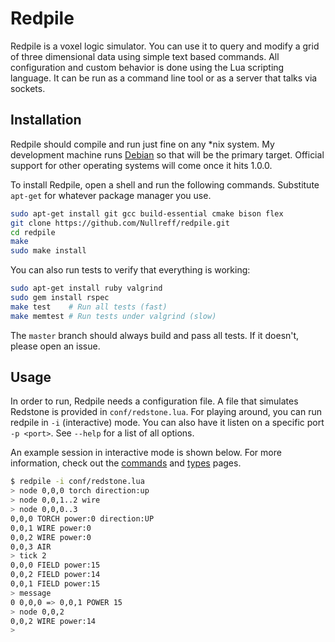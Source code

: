 Redpile
=======

Redpile is a voxel logic simulator.
You can use it to query and modify a grid of three dimensional data using simple text based commands.
All configuration and custom behavior is done using the Lua scripting language.
It can be run as a command line tool or as a server that talks via sockets.

Installation
------------

Redpile should compile and run just fine on any *nix system.
My development machine runs [Debian](https://www.debian.org/) so that will be the primary target.
Official support for other operating systems will come once it hits 1.0.0.

To install Redpile, open a shell and run the following commands.  Substitute `apt-get` for whatever package manager you use.

~~~bash
sudo apt-get install git gcc build-essential cmake bison flex
git clone https://github.com/Nullreff/redpile.git
cd redpile
make
sudo make install
~~~

You can also run tests to verify that everything is working:

~~~bash
sudo apt-get install ruby valgrind
sudo gem install rspec
make test    # Run all tests (fast)
make memtest # Run tests under valgrind (slow)
~~~

The `master` branch should always build and pass all tests.
If it doesn't, please open an issue.

Usage
-----

In order to run, Redpile needs a configuration file.
A file that simulates Redstone is provided in `conf/redstone.lua`.
For playing around, you can run redpile in `-i` (interactive) mode.
You can also have it listen on a specific port `-p <port>`.
See `--help` for a list of all options.

An example session in interactive mode is shown below.
For more information, check out the [commands](commands.md) and [types](types.md) pages.

~~~bash
$ redpile -i conf/redstone.lua 
> node 0,0,0 torch direction:up
> node 0,0,1..2 wire
> node 0,0,0..3
0,0,0 TORCH power:0 direction:UP
0,0,1 WIRE power:0
0,0,2 WIRE power:0
0,0,3 AIR
> tick 2
0,0,0 FIELD power:15
0,0,2 FIELD power:14
0,0,1 FIELD power:15
> message
0 0,0,0 => 0,0,1 POWER 15
> node 0,0,2
0,0,2 WIRE power:14
>
~~~

